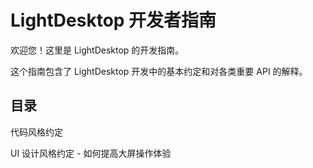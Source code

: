 # LightDesktop 开发者指南

欢迎您！这里是 LightDesktop 的开发指南。

这个指南包含了 LightDesktop 开发中的基本约定和对各类重要 API 的解释。

## 目录

代码风格约定

UI 设计风格约定 - 如何提高大屏操作体验
